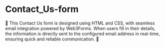 # Contact_Us-form
📧 This Contact Us form is designed using HTML and CSS, with seamless email integration powered by Web3Forms. When users fill in their details, the information is directly sent to the configured email address in real-time, ensuring quick and reliable communication. 🚀
